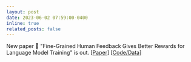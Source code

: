 ```yaml
---
layout: post
date: 2023-06-02 07:59:00-0400
inline: true
related_posts: false
---
```


New paper :mega: "Fine-Grained Human Feedback Gives Better Rewards for Language Model Training" is out. [[Paper](https://arxiv.org/abs/2306.01693)] [[Code/Data](https://finegrainedrlhf.github.io/)]
